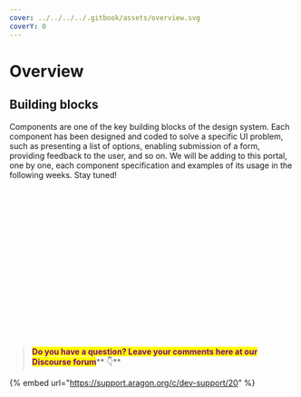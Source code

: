 ```yaml
---
cover: ../../../../.gitbook/assets/overview.svg
coverY: 0
---
```


# Overview

## Building blocks <a href="#building-blocks" id="building-blocks"></a>

Components are one of the key building blocks of the design system. Each component has been designed and coded to solve a specific UI problem, such as presenting a list of options, enabling submission of a form, providing feedback to the user, and so on. We will be adding to this portal, one by one, each component specification and examples of its usage in the following weeks. Stay tuned!

<div>

<figure><img src="../../../../.gitbook/assets/alert (1).svg" alt=""><figcaption></figcaption></figure>

 

<figure><img src="../../../../.gitbook/assets/buttons (1).svg" alt=""><figcaption></figcaption></figure>

 

<figure><img src="../../../../.gitbook/assets/layout.svg" alt=""><figcaption></figcaption></figure>

</div>

<div>

<figure><img src="../../../../.gitbook/assets/formelements.svg" alt=""><figcaption></figcaption></figure>

 

<figure><img src="../../../../.gitbook/assets/datepicker.svg" alt=""><figcaption></figcaption></figure>

 

<figure><img src="../../../../.gitbook/assets/tables.svg" alt=""><figcaption></figcaption></figure>

</div>

<div>

<figure><img src="../../../../.gitbook/assets/cards.svg" alt=""><figcaption></figcaption></figure>

 

<figure><img src="../../../../.gitbook/assets/menu (2).svg" alt=""><figcaption></figcaption></figure>

 

<figure><img src="../../../../.gitbook/assets/tabs.svg" alt=""><figcaption></figcaption></figure>

</div>

<div>

<figure><img src="../../../../.gitbook/assets/popovers.svg" alt=""><figcaption></figcaption></figure>

 

<figure><img src="../../../../.gitbook/assets/tooltips.svg" alt=""><figcaption></figcaption></figure>

 

<figure><img src="../../../../.gitbook/assets/progress-bar.svg" alt=""><figcaption></figcaption></figure>

</div>

<div>

<figure><img src="../../../../.gitbook/assets/charts.svg" alt=""><figcaption></figcaption></figure>

 

<figure><img src="../../../../.gitbook/assets/pagination.svg" alt=""><figcaption></figcaption></figure>

 

<figure><img src="../../../../.gitbook/assets/badges.svg" alt=""><figcaption></figcaption></figure>

</div>

<div>

<figure><img src="../../../../.gitbook/assets/section-control.svg" alt=""><figcaption></figcaption></figure>

 

<figure><img src="../../../../.gitbook/assets/loaders.svg" alt=""><figcaption></figcaption></figure>

 

<figure><img src="../../../../.gitbook/assets/search.svg" alt=""><figcaption></figcaption></figure>

</div>

<div>

<figure><img src="../../../../.gitbook/assets/filters.svg" alt=""><figcaption></figcaption></figure>

 

<figure><img src="../../../../.gitbook/assets/app-icons.svg" alt=""><figcaption></figcaption></figure>

</div>



> <mark style="color:purple;">**Do you have a question? Leave your comments here at our Discourse forum**</mark>** 👇**

{% embed url="https://support.aragon.org/c/dev-support/20" %}
